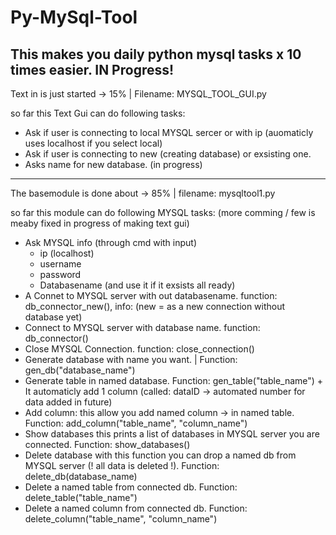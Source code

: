 # Py-MySql-Tool
This makes you daily python mysql tasks x 10 times easier.
IN Progress!
--------------------------------------------------------------
Text in is just started -> 15% | Filename: MYSQL_TOOL_GUI.py

so far this Text Gui can do following tasks:
  - Ask if user is connecting to local MYSQL sercer or with ip (auomaticly uses localhost if you select local)
  - Ask if user is connecting to new (creating database) or exsisting one.
  - Asks name for new database. (in progress)

-------------------------------------------------------------
The basemodule is done about -> 85% |  filename: mysqltool1.py

  so far this module can do following MYSQL tasks:
  (more comming / few is meaby fixed in progress of making text gui)

   - Ask MYSQL info (through cmd with input)
       - ip (localhost)
       - username
       - password
       - Databasename (and use it if it exsists all ready)
   - A Connet to MYSQL server with out databasename. function: db_connector_new(),  info: (new =  as a new connection without database yet)
   - Connect to MYSQL server with database name. function: db_connector()
   - Close MYSQL Connection. function: close_connection()
   - Generate database with name you want. | Function: gen_db("database_name")
   - Generate table in named database. Function: gen_table("table_name") + It automaticly add 1 column (called: dataID -> automated number for data added in future)
   - Add column: this allow you add named column -> in named table. Function: add_column("table_name", "column_name")
   - Show databases this prints a list of databases in MYSQL server you are connected. Function: show_databases()
   - Delete database with this function you can drop a named db from MYSQL server (! all data is deleted !). Function: delete_db(database_name)
   - Delete a named table from connected db. Function: delete_table("table_name")
   - Delete a named column from connected db. Function: delete_column("table_name", "column_name")
